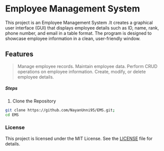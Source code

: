 # Employee Management System

This project is an Employee Management System .It creates a graphical user interface (GUI) that displays employee details such as ID, name, rank, phone number, and email in a table format. The program is designed to showcase employee information in a clean, user-friendly window.

## Features

> Manage employee records.
> Maintain employee data.
> Perform CRUD operations on employee information.
> Create, modify, or delete employee details.

##### Steps

1. Clone the Repository

```bash
git clone https://github.com/NayanUnni95/EMS.git;
cd EMS
```

### License

This project is licensed under the MIT License. See the [LICENSE](./LICENSE) file for details.
